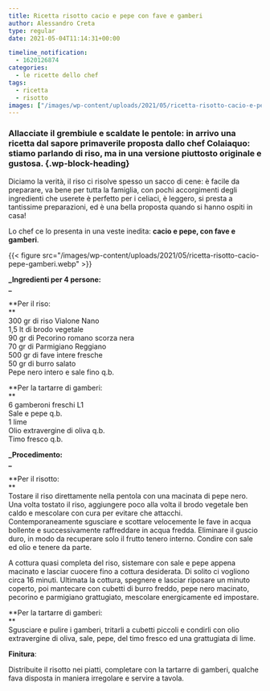 ```yaml
---
title: Ricetta risotto cacio e pepe con fave e gamberi
author: Alessandro Creta
type: regular
date: 2021-05-04T11:14:31+00:00

timeline_notification:
  - 1620126874
categories:
  - le ricette dello chef
tags:
  - ricetta
  - risotto
images: ["/images/wp-content/uploads/2021/05/ricetta-risotto-cacio-e-pepe.webp"]
---
```

### Allacciate il grembiule e scaldate le pentole: in arrivo una ricetta dal sapore primaverile proposta dallo chef Colaiaquo: stiamo parlando di riso, ma in una versione piuttosto originale e gustosa. {.wp-block-heading}

Diciamo la verità, il riso ci risolve spesso un sacco di cene: è facile da preparare, va bene per tutta la famiglia, con pochi accorgimenti degli ingredienti che userete è perfetto per i celiaci, è leggero, si presta a tantissime preparazioni, ed è una bella proposta quando si hanno ospiti in casa!

Lo chef ce lo presenta in una veste inedita: **cacio e pepe, con fave e gamberi**.


{{< figure src="/images/wp-content/uploads/2021/05/ricetta-risotto-cacio-pepe-gamberi.webp" >}}


  
**_Ingredienti per 4 persone:  
_** 

**Per il riso:  
**  
300 gr di riso Vialone Nano  
1,5 lt di brodo vegetale  
90 gr di Pecorino romano scorza nera  
70 gr di Parmigiano Reggiano  
500 gr di fave intere fresche   
50 gr di burro salato  
Pepe nero intero e sale fino q.b.  
  
**Per la tartarre di gamberi:  
**  
6 gamberoni freschi L1  
Sale e pepe q.b.  
1 lime  
Olio extravergine di oliva q.b.  
Timo fresco q.b.

**_Procedimento:  
_** 

**Per il risotto:  
**  
Tostare il riso direttamente nella pentola con una macinata di pepe nero. Una volta tostato il riso, aggiungere poco alla volta il brodo vegetale ben caldo e mescolare con cura per evitare che attacchi.  
Contemporaneamente sgusciare e scottare velocemente le fave in acqua bollente e successivamente raffreddare in acqua fredda. Eliminare il guscio duro, in modo da recuperare solo il frutto tenero interno. Condire con sale ed olio e tenere da parte.  
  
A cottura quasi completa del riso, sistemare con sale e pepe appena macinato e lasciar cuocere fino a cottura desiderata. Di solito ci vogliono circa 16 minuti. Ultimata la cottura, spegnere e lasciar riposare un minuto coperto, poi mantecare con cubetti di burro freddo, pepe nero macinato, pecorino e parmigiano grattugiato, mescolare energicamente ed impostare.  
  
**Per la tartarre di gamberi:  
**  
Sgusciare e pulire i gamberi, tritarli a cubetti piccoli e condirli con olio extravergine di oliva, sale, pepe, del timo fresco ed una grattugiata di lime.  
  
**Finitura**:  
  
Distribuite il risotto nei piatti, completare con la tartarre di gamberi, qualche fava disposta in maniera irregolare e servire a tavola.